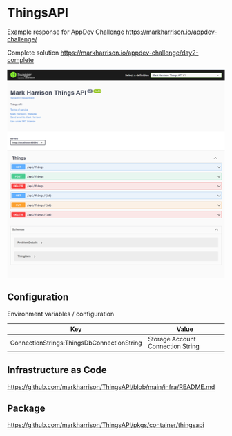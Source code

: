 # ThingsAPI

Example response for AppDev Challenge <https://markharrison.io/appdev-challenge/>

Complete solution <https://markharrison.io/appdev-challenge/day2-complete>

![](docs/scrn1.png)


## Configuration

Environment variables / configuration 

| Key          | Value     |  
|--------------|-----------| 
| ConnectionStrings:ThingsDbConnectionString | Storage Account Connection String  |  

## Infrastructure as Code

<https://github.com/markharrison/ThingsAPI/blob/main/infra/README.md>


## Package 

<https://github.com/markharrison/ThingsAPI/pkgs/container/thingsapi>